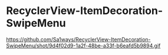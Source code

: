 # RecyclerView-ItemDecoration-SwipeMenu
 https://github.com/Sa1ways/RecyclerView-ItemDecoration-SwipeMenu/shot/9d4f02d9-1a2f-48be-a33f-b6eafd5b9894.gif
